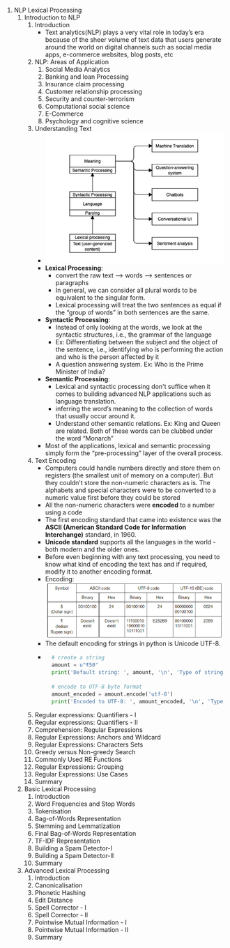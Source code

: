 1. NLP Lexical Processing
    1. Introduction to NLP
        1. Introduction
            - Text analytics(NLP) plays a very vital role in today’s era because of the sheer volume of text data that users generate around the world on digital channels such as social media apps, e-commerce websites, blog posts, etc
        2. NLP: Areas of Application
            1. Social Media Analytics
            2. Banking and loan Processing
            3. Insurance claim processing
            4. Customer relationship processing
            5. Security and counter-terrorism
            6. Computational social science
            7. E-Commerce
            8. Psychology and cognitive science
        3. Understanding Text
            * ![Flow](https://github.com/RajuMopidevi/Machine-Learning-and-Artificial-Intelligence/blob/main/05-01_LexicalProcessing/05-01_NLP_01.png?raw=true)
            * **Lexical Processing**: 
                - convert the raw text --> words --> sentences or paragraphs
                - In general, we can consider all plural words to be equivalent to the singular form.
                - Lexical processing will treat the two sentences as equal if the “group of words” in both sentences are the same.
            * **Syntactic Processing**:
                - Instead of only looking at the words, we look at the syntactic structures, i.e., the grammar of the language
                - Ex: Differentiating between the subject and the object of the sentence, i.e., identifying who is performing the action and who is the person affected by it
                - A question answering system. Ex: Who is the Prime Minister of India?
            * **Semantic Processing**: 
                - Lexical and syntactic processing don't suffice when it comes to building advanced NLP applications such as language translation.
                - inferring the word’s meaning to the collection of words that usually occur around it.
                - Understand other semantic relations. Ex: King and Queen are related. Both of these words can be clubbed under the word “Monarch”
            * Most of the applications, lexical and semantic processing simply form the “pre-processing” layer of the overall process.
        4. Text Encoding
            - Computers could handle numbers directly and store them on registers (the smallest unit of memory on a computer). But they couldn’t store the non-numeric characters as is. The alphabets and special characters were to be converted to a numeric value first before they could be stored
            - All the non-numeric characters were **encoded** to a number using a code
            - The first encoding standard that came into existence was the **ASCII (American Standard Code for Information Interchange)** standard, in 1960.
            - **Unicode standard** supports all the languages in the world - both modern and the older ones.
            - Before even beginning with any text processing, you need to know what kind of encoding the text has and if required, modify it to another encoding format.
            - Encoding: ![table](https://github.com/RajuMopidevi/Machine-Learning-and-Artificial-Intelligence/blob/main/05-01_LexicalProcessing/encoding.png?raw=true)
            - The default encoding for strings in python is Unicode UTF-8.
            - ```python
                # create a string
                amount = u"₹50"
                print('Default string: ', amount, '\n', 'Type of string', type(amount), '\n')

                # encode to UTF-8 byte format
                amount_encoded = amount.encode('utf-8')
                print('Encoded to UTF-8: ', amount_encoded, '\n', 'Type of string', type(amount_encoded), '\n')
                ```
        6. Regular expressions: Quantifiers - I
        7. Regular expressions: Quantifiers - II
        8. Comprehension: Regular Expressions
        9. Regular Expressions: Anchors and Wildcard
        10. Regular Expressions: Characters Sets
        11. Greedy versus Non-greedy Search
        12. Commonly Used RE Functions
        13. Regular Expressions: Grouping
        14. Regular Expressions: Use Cases
        15. Summary
    2. Basic Lexical Processing
        1. Introduction
        2. Word Frequencies and Stop Words
        3. Tokenisation
        4. Bag-of-Words Representation
        5. Stemming and Lemmatization
        6. Final Bag-of-Words Representation
        7. TF-IDF Representation
        8. Building a Spam Detector-I
        9. Building a Spam Detector-II
        10. Summary
    3. Advanced Lexical Processing
        1. Introduction
        2. Canonicalisation
        3. Phonetic Hashing
        4. Edit Distance
        5. Spell Corrector - I
        6. Spell Corrector - II
        7. Pointwise Mutual Information - I
        8. Pointwise Mutual Information - II
        9. Summary
